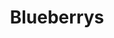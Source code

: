 ---
title: "Blueberrys"
address: "15 Main Street, Blackrock, Co. Dublin"
tel: "+353 (0)12 78 8900"
county: "Dublin"
category: "French Restaurants"
type: "Content"
lat: "53.30147933959961"
lng: "-6.177946090698242"
---